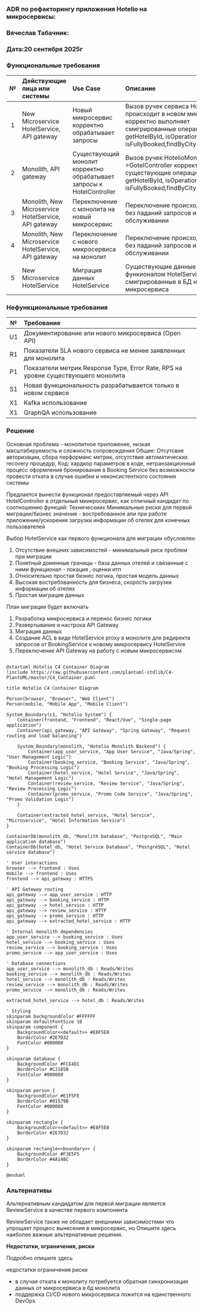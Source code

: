 ### <a name="_b7urdng99y53"></a>**ADR по рефакторингу приложения Hotelio на микросервисы:** 
### <a name="_hjk0fkfyohdk"></a>**Вячеслав Табачник:**
### <a name="_uanumrh8zrui"></a>**Дата:20 сентября 2025г**
### <a name="_3bfxc9a45514"></a>**Функциональные требования**


| **№** | **Действующие лица или системы**                         | **Use Case**                                                             | **Описание**                                                                                                                                                                            |
|:-----:|:---------------------------------------------------------|:-------------------------------------------------------------------------|:----------------------------------------------------------------------------------------------------------------------------------------------------------------------------------------|
|   1   | New Microservice HotelService, API gateway               | Новый микросервис корректно обрабатывает запросы                         | Вызов ручек сервиса HotelService происходит в новом микросервисе и корректно выполняет смигрированные операции: getHotelById,  isOperational, isFullyBooked,findByCity,topRatedInCity   |
|   2   | Monolith, API gateway                                    | Существующий монолит корректно обрабатывает запросы к HotelController    | Вызов ручек  HotelioMonolith->GotelController корректно выполняет существующие операции: getHotelById,  isOperational, isFullyBooked,findByCity,topRatedInCity                          | 
|   3   | Monolith, New Microservice HotelService, API gateway     | Переключение с монолита на новый микросервис                             | Переключение происходит бесшовно, без паданий запросов и отказов в обслуживании                                                                                                         |
|   4   | Monolith, New Microservice HotelService, API gateway     | Переключение с нового микросервиса на монолит                            | Переключение происходит бесшовно, без паданий запросов и отказов в обслуживании                                                                                                         | 
|  5    | New Microservice HotelService                            | Миграция данных HotelService                                             | Существующие данные связанные с функионалом HotelService полностью смигрированные в БД нового микросервиса                                                                              | 


### <a name="_u8xz25hbrgql"></a>**Нефункциональные требования**

| **№** | **Требование**                                                                     |
|:-----:|:-----------------------------------------------------------------------------------|
|  U1   | Документирование апи нового микросервиса (Open API)                                |
|  R1   | Показатели SLA нового сервиса не менее заявленных для монолита                     |
|  P1   | Показатели метрик Response Type, Error Rate,  RPS на уровне существуюшего монолита |
|  S1   | Новая функциональность разрабатывается только в новом сервисе                      |
|  X1   | Kafka использование                                                                |
|  X1   | GraphQA  использование                                                             |

### <a name="_qmphm5d6rvi3"></a>**Решение**


Основная проблема - монолитное приложение,  низкая масштабируемость и сложность сопровождения 
Общие: Отсутсвие авторизации, сбора перформанс метрик, отсутствие автоматических recovery процедур,
Код: хардкор параметров в коде, нетранзакционный процесс оформления бронирования в Booking Service без возможности провести отката в случае ошибки и неконсистентного состояния системы


Предлается вынести функционал предоставляемый через API HotelController в отдельный миикросервис, как отличный кандидат по соотношению функций:
Техническиих Минимальные риски для первой миграции/бизнес значение - востребованное апи при работе приложение/ускорение загрузки информации об отелях для конечных пользователей

Выбор HotelService как первого функционала для миграции обусловлен:
1. Отсутствие внешних зависимостей - минимальный риск проблем при миграции
2. Понятный доменные границы - база данных отелей и связанные с ними функционал - локация , оценки итп
3. Относительно простая бизнес логика, простая модель данных
4. Высокая востребованность для бизнеса, скорость загрузки информации об отелях
5. Простая миграция данных

План миграции будет включать

1. Разработка микросервиса и перенос бизнес логики
2. Развертывание и настрока API Gateway
3. Миграция данных
4. Создание ACL в виде HotelService proxy в монолите для редиректа запросов от BookingService к новому микросервису HotelServive 
4. Переключение API Gateway на работу с новым микросервисом

``` plantuml

@startuml Hotelio C4 Container Diagram
!include https://raw.githubusercontent.com/plantuml-stdlib/C4-PlantUML/master/C4_Container.puml

title Hotelio C4 Container Diagram

Person(browser, "Browser", "Web Client")
Person(mobile, "Mobile App", "Mobile Client")

System_Boundary(c1, "Hotelio System") {
    Container(frontend, "Frontend", "React/Vue", "Single-page application")
    Container(api_gateway, "API Gateway", "Spring Gateway", "Request routing and load balancing")
    
    System_Boundary(monolith, "Hotelio Monolith Backend") {
        Container(app_user_service, "App User Service", "Java/Spring", "User Management Logic")
        Container(booking_service, "Booking Service", "Java/Spring", "Booking Processing Logic")
        Container(hotel_service, "Hotel Service", "Java/Spring", "Hotel Management Logic")
        Container(review_service, "Review Service", "Java/Spring", "Review Processing Logic")
        Container(promo_service, "Promo Code Service", "Java/Spring", "Promo Validation Logic")
    }
    
    Container(extracted_hotel_service, "Hotel Service", "Microservice", "Hotel Information Service")
}

ContainerDb(monolith_db, "Monolith Database", "PostgreSQL", "Main application database")
ContainerDb(hotel_db, "Hotel Service Database", "PostgreSQL", "Hotel service database")

' User interactions
browser --> frontend : Uses
mobile --> frontend : Uses
frontend --> api_gateway : HTTPS

' API Gateway routing
api_gateway --> app_user_service : HTTP
api_gateway --> booking_service : HTTP
api_gateway --> hotel_service : HTTP
api_gateway --> review_service : HTTP
api_gateway --> promo_service : HTTP
api_gateway --> extracted_hotel_service : HTTP

' Internal monolith dependencies
app_user_service --> booking_service : Uses
hotel_service --> booking_service : Uses
review_service --> booking_service : Uses
promo_service --> app_user_service : Uses

' Database connections
app_user_service --> monolith_db : Reads/Writes
booking_service --> monolith_db : Reads/Writes
hotel_service --> monolith_db : Reads/Writes
review_service --> monolith_db : Reads/Writes
promo_service --> monolith_db : Reads/Writes

extracted_hotel_service --> hotel_db : Reads/Writes

' Styling
skinparam backgroundColor #FFFFFF
skinparam defaultFontSize 10
skinparam component {
    BackgroundColor<<default>> #E8F5E8
    BorderColor #2E7D32
    FontColor #000000
}

skinparam database {
    BackgroundColor #FCE4EC
    BorderColor #C2185B
    FontColor #000000
}

skinparam person {
    BackgroundColor #E1F5FE
    BorderColor #01579B
    FontColor #000000
}

skinparam rectangle {
    BackgroundColor<<default>> #E8F5E8
    BorderColor #2E7D32
}

skinparam rectangle<<boundary>> {
    BackgroundColor #F3E5F5
    BorderColor #4A148C
}

@enduml

```

### <a name="_bjrr7veeh80c"></a>**Альтернативы**

Альтернативным кандидатом для первой миграции является ReviewService в качестве первого компонента

ReviewService также не обладает внешними зависимостями что упрощает процесс вынесения в микросервис, но 
Опишите здесь наиболее важные альтернативные решения.

**Недостатки, ограничения, риски**

Подробно опишите здесь

недостатки
ограничения
риски
- в случае отката к монолиту потребуется обратная синхронизация данных от микросервиса в бд монолита
- поддержка CI/CD  нового микросервиса ложится на единственного DevOps

